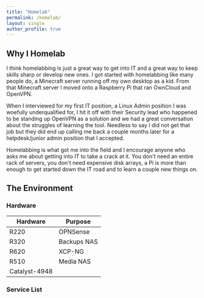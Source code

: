 ```yaml
---
title: "Homelab"
permalink: /homelab/
layout: single
author_profile: true
---
```

## Why I Homelab
I think homelabbing is just a great way to get into IT and a great way to keep skills sharp or develop new ones. I got started with homelabbing like many people do, a Minecraft server running off my own desktop as a kid. From that Minecraft server I moved onto a Raspberry Pi that ran OwnCloud and OpenVPN. 

When I interviewed for my first IT position, a Linux Admin position I was woefully underqualified for, I hit it off with their Security lead who happened to be standing up OpenVPN as a solution and we had a great conversation about the struggles of learning the tool. Needless to say I did not get that job but they did end up calling me back a couple months later for a helpdesk/junior admin position that I accepted. 

Homelabbing is what got me into the field and I encourage anyone who asks me about getting into IT to take a crack at it. You don't need an entire rack of servers, you don't need expensive disk arrays, a Pi is more than enough to get started down the IT road and to learn a couple new things on.

## The Environment
### Hardware

| Hardware      | Purpose     |
| ------------- | ----------- |
| R220          | OPNSense    |
| R320          | Backups NAS |
| R620          | XCP-NG      |
| R510          | Media NAS   |
| Catalyst-4948 |             |

### Service List
